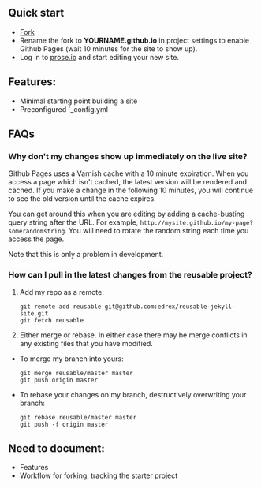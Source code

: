 ## Quick start

 - [Fork](https://github.com/edrex/reusable-jekyll-site/fork)
 - Rename the fork to **YOURNAME.github.io** in project settings to enable Github Pages (wait 10 minutes for the site to show up).
 - Log in to [prose.io](http://prose.io/) and start editing your new site.
 
## Features:

 - Minimal starting point building a site
 - Preconfigured `_config.yml

## FAQs

### Why don't my changes show up immediately on the live site?

Github Pages uses a Varnish cache with a 10 minute expiration. When you access a page which isn't cached, the latest version will be rendered and cached. If you make a change in the following 10 minutes, you will continue to see the old version until the cache expires. 

You can get around this when you are editing by adding a cache-busting query string after the URL. For example, `http://mysite.github.io/my-page?somerandomstring`. You will need to rotate the random string each time you access the page.

Note that this is only a problem in development.

### How can I pull in the latest changes from the reusable project?

 1. Add my repo as a remote:
 
    ```
    git remote add reusable git@github.com:edrex/reusable-jekyll-site.git
    git fetch reusable
    ```

 2. Either merge or rebase. In either case there may be merge conflicts in any existing files that you have modified.
   * To merge my branch into yours:

       ```
       git merge reusable/master master
       git push origin master
       ```

   * To rebase your changes on my branch, destructively overwriting your branch:
 
       ```
       git rebase reusable/master master
       git push -f origin master
       ```

## Need to document:

 - Features
 - Workflow for forking, tracking the starter project
